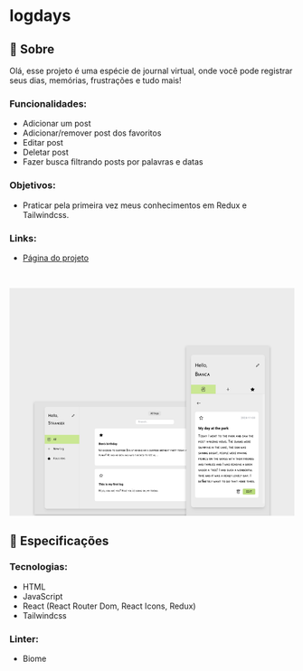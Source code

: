 # logdays

## 📄 Sobre
Olá, esse projeto é uma espécie de journal virtual, onde você pode registrar seus dias, memórias, frustrações e tudo mais!

### Funcionalidades:
- Adicionar um post
- Adicionar/remover post dos favoritos
- Editar post
- Deletar post
- Fazer busca filtrando posts por palavras e datas

### Objetivos:
- Praticar pela primeira vez meus conhecimentos em Redux e Tailwindcss.

### Links:
- <a href="https://biancassantos.github.io/logdays" target="_blank">Página do projeto</a>

</br>

![Design do projeto](https://raw.githubusercontent.com/biancassantos/logdays/refs/heads/main/logdays-design.png)

## 🔎 Especificações
### Tecnologias:
- HTML
- JavaScript
- React (React Router Dom, React Icons, Redux)
- Tailwindcss

### Linter:
- Biome
